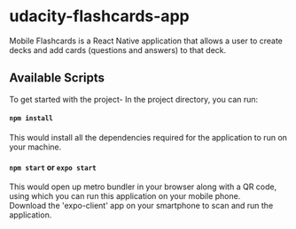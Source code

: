 # udacity-flashcards-app

Mobile Flashcards is a React Native application that allows a user to create decks and add cards (questions and answers) to that deck.

## Available Scripts

To get started with the project-
In the project directory, you can run:

#### `npm install`

This would install all the dependencies required for the application to run on your machine.

#### `npm start` or `expo start`

This would open up metro bundler in your browser along with a QR code, using which you can run this application on your mobile phone. <br />
Download the 'expo-client' app on your smartphone to scan and run the application.
